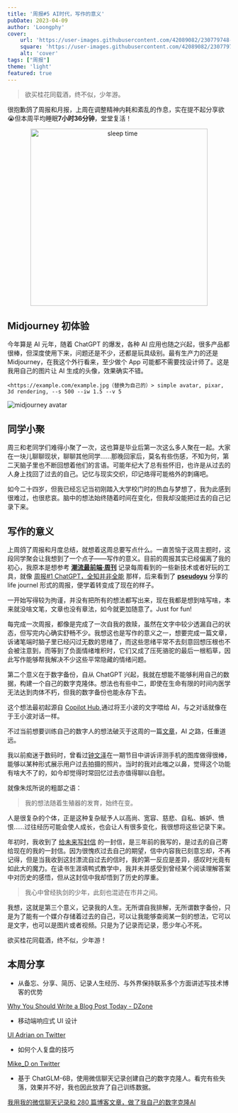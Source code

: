 ```yaml
---
title: '周报#5 AI时代，写作的意义'
pubDate: 2023-04-09
author: 'Loongphy'
cover:
    url: 'https://user-images.githubusercontent.com/42089082/230779748-8f22a51d-6b36-45ad-937e-7af332d56564.jpg'
    square: 'https://user-images.githubusercontent.com/42089082/230779748-8f22a51d-6b36-45ad-937e-7af332d56564.jpg'
    alt: 'cover'
tags: ["周报"] 
theme: 'light'
featured: true
---
```


> 欲买桂花同载酒，终不似，少年游。
> 

很抱歉鸽了周报和月报，上周在调整精神内耗和紊乱的作息，实在提不起分享欲😭但本周平均睡眠**7小时36分钟**，堂堂复活！

<div style="text-align:center">
<img src="https://user-images.githubusercontent.com/42089082/230779810-42284088-c7ff-4d78-b61f-86a9955d512c.jpg" alt="sleep time" height="400px">
</div>


## Midjourney 初体验

今年算是 AI 元年，随着 ChatGPT 的爆发，各种 AI 应用也随之兴起，很多产品都很棒，但深度使用下来，问题还是不少，还都是玩具级别。最有生产力的还是 Midjourney，在我这个外行看来，至少做个 App 可能都不需要找设计师了。这是我用自己的图片让 AI 生成的头像，效果确实不错。

```
<https://example.com/example.jpg（替换为自己的）> simple avatar, pixar, 3d rendering, --s 500 --iw 1.5 --v 5
```

![midjourney avatar](https://user-images.githubusercontent.com/42089082/230779748-8f22a51d-6b36-45ad-937e-7af332d56564.jpg)

## 同学小聚

周三和老同学们难得小聚了一次，这也算是毕业后第一次这么多人聚在一起。大家在一块儿聊聊现状，聊聊其他同学……那晚回家后，莫名有些伤感，不知为何，第二天脑子里也不断回想着他们的言语。可能年纪大了总有些怀旧，也许是从过去的人身上找回了过去的自己。记忆与现实交织，印记烙得可能格外的刺痛吧。

如今二十四岁，但我已经忘记当初刚踏入大学校门时的热血与梦想了，我为此感到很难过，也很悲哀。脑中的想法始终随着时间在变化，但我却没能把过去的自己记录下来。

## 写作的意义

上周鸽了周报和月度总结，就想着这周总要写点什么。一直苦恼于这周主题时，这段同学聚会让我想到了一个点子——写作的意义。目前的周报其实已经偏离了我的初心，我原本是想参考 [**潮流最前端·周刊**](https://www.yuque.com/alibabaf2e/weekly) 记录每周看到的一些新技术或者好玩的工具，就像 [周报#1 ChatGPT，全知并非全能](./weekly-review-20230211)  那样，后来看到了 **[pseudoyu](https://xlog.pseudoyu.com/)** 分享的 life journel 形式的周报，便学着转变成了现在的样子。

一开始写得较为拘谨，并没有把所有的想法都写出来，现在我都是想到啥写啥，本来就没啥文笔，文章也没有章法，如今就更加随意了。Just for fun!

每完成一次周报，都像是完成了一次自我的救赎，虽然在文字中较少透漏自己的状态，但写完内心确实舒畅不少。我想这也是写作的意义之一，想要完成一篇文章，诉诸笔端时脑子里已经闪过无数的思绪了，而这些思绪平常不去刻意回想压根也不会被注意到，而等到了负面情绪堆积时，它们又成了压死骆驼的最后一根稻草，因此写作能够帮我解决不少这些平常隐藏的情绪问题。

第二个意义在于数字备份，自从 ChatGPT 兴起，我就在想能不能够利用自己的数据，构建一个自己的数字克隆体。想法也有些中二，即使在生命有限的时间内医学无法达到肉体不朽，但我的数字备份也能永存下去。

这个想法最初起源自 [Copilot Hub](https://app.copilothub.co/),通过将王小波的文字喂给 AI，与之对话就像在于王小波对话一样。

不过当前想要训练自己的数字人的想法破灭于这周的一篇[文章](https://greatdk.com/1908.html)，AI 之路，任重道远。

我以前痴迷于数码时，曾看过[钟文泽](https://space.bilibili.com/25910292)在一期节目中讲诉评测手机的图库做得很棒，能够以某种形式展示用户过去拍摄的照片。当时的我对此嗤之以鼻，觉得这个功能有啥大不了的，如今却觉得时常回忆过去亦值得聊以自慰。

就像朱炫所说的粗鄙之语：

> 我的想法随着生殖器的发育，始终在变。
> 

人是很复杂的个体，正是这种复杂赋予人以高尚、宽容、慈悲、自私、嫉妒、愤恨……过往经历可能会使人成长，也会让人有很多变化，我很想将这些记录下来。

年初时，我收到了 [给未来写封信](http://www.to-future.net/) 的一封信，是三年前的我写的，是过去的自己寄给现在的我的一封信。因为很愧疚过去自己的期望，信中内容我已刻意忘却，不再记得，但是当我收到这封漂流自过去的信时，我的第一反应是差异，感叹时光竟有如此大的魔力。在读书生涯填鸭式教学中，我并未并感受到曾经某个阅读理解答案中对历史的感悟，但从这封信中我却悟到了历史的厚重。

> 我心中曾经执剑的少年，此刻也混迹在市井之间。
> 

我想，这就是第三个意义，记录我的人生。无所谓自我排解，无所谓数字备份，只是为了能有一个媒介存储着过去的自己，可以让我能够查阅某一刻的想法，它可以是文字，也可以是图片或者视频。只是为了记录而记录，愿少年心不死。

欲买桂花同载酒，终不似，少年游！

## 本周分享

- 从备忘、分享、简历、记录人生经历、与外界保持联系多个方面讲述写技术博客的优势

[Why You Should Write a Blog Post Today - DZone](https://dzone.com//articles/why-you-should-write-blog-post)

- 移动端响应式 UI 设计

[UI Adrian on Twitter](https://twitter.com/uiuxadrian/status/1643684154138140675)

- 如何个人复盘的技巧

[Mike_D on Twitter](https://twitter.com/mike_d1213/status/1619306156945711105)

- 基于 ChatGLM-6B，使用微信聊天记录创建自己的数字克隆人。看完有些失落，效果并不好，我也因此放弃了自己训练数据。

[我用我的微信聊天记录和 280 篇博客文章，做了我自己的数字克隆AI](https://greatdk.com/1908.html)
